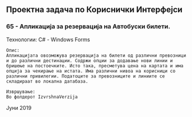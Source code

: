## Проектна задача по Кориснички Интерфејси

### 65 - Апликација за резервација на Автобуски билети.

Технологии:
C# - Windows Forms

```
Опис:
Aпликацијата овозможува резервација на билети од различни превозници
и до различни дестинации. Содржи опции за додавање нови линии и
бришење на постоечките. Исто така, пресметува цена на картата и има
опција за чекирање на истата. Има различни нивоа на корисници со
различни привилегии. Податоците за превозниците и линиите се
складираат во локална датабаза.
```

```
Извршување:
Во фолдерот IzvrshnaVerzija
```
Јуни 2019
